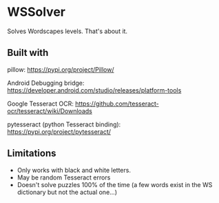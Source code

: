 # WSSolver
Solves Wordscapes levels. That's about it.
## Built with
pillow: https://pypi.org/project/Pillow/

Android Debugging bridge: https://developer.android.com/studio/releases/platform-tools

Google Tesseract OCR: https://github.com/tesseract-ocr/tesseract/wiki/Downloads

pytesseract (python Tesseract binding): https://pypi.org/project/pytesseract/

## Limitations
- Only works with black and white letters.
- May be random Tesseract errors
- Doesn't solve puzzles 100% of the time (a few words exist in the WS dictionary but not the actual one...)
